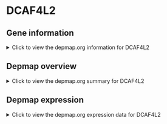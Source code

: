 <h1>DCAF4L2</h1>

<h2>Gene information</h2>
<details>
  <summary>Click to view the depmap.org information for DCAF4L2</summary>
  <iframe src="https://depmap.org/portal/gene/DCAF4L2?tab=about" style="border:none;width:100%;height:800px"></iframe>
</details>

<h2>Depmap overview</h2>
<details>
  <summary>Click to view the depmap.org summary for DCAF4L2</summary>
  <iframe src="https://depmap.org/portal/gene/DCAF4L2?tab=overview" style="border:none;width:100%;height:800px"></iframe>
</details>

<h2>Depmap expression</h2>
<details>
  <summary>Click to view the depmap.org expression data for DCAF4L2</summary>
  <iframe src="https://depmap.org/portal/gene/DCAF4L2?tab=characterization" style="border:none;width:100%;height:800px"></iframe>
</details>


<!--
<h2>Reactome Pathway diagram</h2>
PNAME
-->


